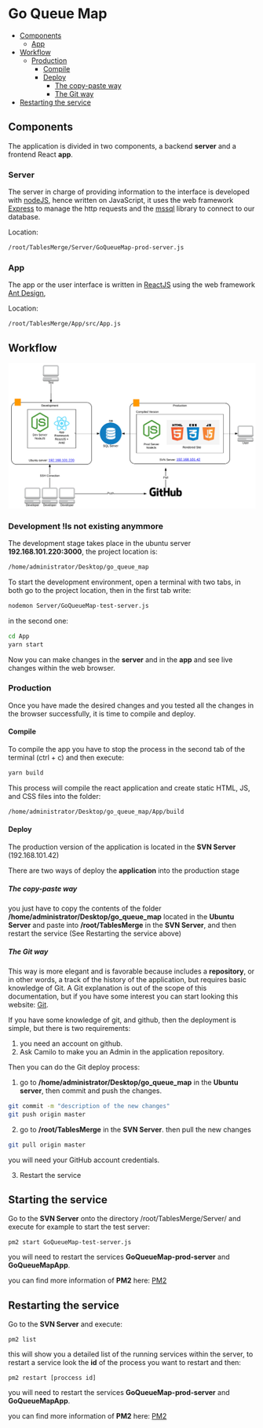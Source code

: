 # Go Queue Map

- [Components](#components)
  * [App](#app)
- [Workflow](#workflow)
  * [Production](#production)
    + [Compile](#compile)
    + [Deploy](#deploy)
      - [The copy-paste way](#the-copy-paste-way)
      - [The Git way](#the-git-way)
- [Restarting the service](#restarting-the-service)

## Components

The application is divided in two components, a backend **server** and a frontend React **app**.

### Server

The server in charge of providing information to the interface is  developed with [nodeJS](https://nodejs.org/en/), hence written on JavaScript, it uses the web framework [Express](https://expressjs.com/) to manage the http requests and the [mssql](https://github.com/tediousjs/node-mssql) library to connect to our database.

Location:

```bash
/root/TablesMerge/Server/GoQueueMap-prod-server.js
```



### App

The app or  the user interface  is written in [ReactJS](https://reactjs.org/) using the web framework [Ant Design](https://ant.design/docs/react/introduce),

Location:

```bash
/root/TablesMerge/App/src/App.js
```



## Workflow

![](https://github.com/cadazab/go_queue_map/blob/master/goqueuemap.png)

### Development !Is not existing anymmore

The development stage takes place in the ubuntu server  **192.168.101.220:3000**, the project location is:

```bash
/home/administrator/Desktop/go_queue_map
```

To start the development environment, open a terminal with two tabs, in both go to the project location, then in the first tab write:

```bash
nodemon Server/GoQueueMap-test-server.js
```

in the second one:

```bash
cd App
yarn start
```

Now you can make changes in the **server** and in the **app** and see live changes within the web browser.

### Production

Once  you have made the desired changes and you tested all the changes in the browser successfully, it is time to compile and deploy. 

#### Compile

To compile the app you have to stop the process in the second tab of the terminal (ctrl + c) and then execute:

```bash
yarn build
```

This process will compile the react application and create static HTML, JS, and CSS files into the folder:

```bash
/home/administrator/Desktop/go_queue_map/App/build
```

#### Deploy

The production version of the application is located in the **SVN Server** (192.168.101.42)

There are two ways of deploy the **application** into the production stage

##### The copy-paste way

you just have to copy the contents of the folder **/home/administrator/Desktop/go_queue_map** located in the **Ubuntu Server** and paste into **/root/TablesMerge** in the **SVN Server**, and then restart the service (See Restarting the service above)



##### The Git way

This way is more elegant and is favorable because includes a **repository**, or in other words, a track of the history of the application, but requires basic knowledge of Git. A Git explanation is out of the scope of this documentation, but if you have some interest you can start looking this website: [Git](https://try.github.io/levels/1/challenges/1).

If you have some knowledge of git, and github, then the deployment is simple, but there is two requirements:

1.  you need an account on github.
2. Ask Camilo to make you an Admin in the application repository.

Then you can do the Git deploy process:

1. go to **/home/administrator/Desktop/go_queue_map** in the **Ubuntu server**, then commit and push the changes.
```bash
git commit -m "description of the new changes"
git push origin master
```

2. go to  **/root/TablesMerge** in the **SVN Server**. then pull the new changes
```bash
git pull origin master
```

you will need your GitHub account credentials.

3. Restart the service

## Starting the service

Go to the **SVN Server** onto the directory /root/TablesMerge/Server/ and execute for example to start the test server:  

```
pm2 start GoQueueMap-test-server.js
```

you will need to restart the services **GoQueueMap-prod-server** and **GoQueueMapApp**.

you can find more information of **PM2** here: [PM2](http://pm2.keymetrics.io/docs/usage/quick-start/)

## Restarting the service

Go to the **SVN Server** and execute: 

```
pm2 list
```

this will show you a detailed list of the running services within the server, to restart a service look the **id** of the process you want to restart and then:

```
pm2 restart [proccess id]
```

you will need to restart the services **GoQueueMap-prod-server** and **GoQueueMapApp**.

you can find more information of **PM2** here: [PM2](http://pm2.keymetrics.io/docs/usage/quick-start/)



